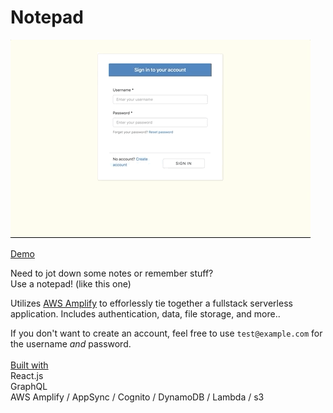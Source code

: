# Notepad

![](demo.gif)

[Demo](https://rct-amplify-notepad.s3.amazonaws.com/index.html)

Need to jot down some notes or remember stuff?<br>
Use a notepad! (like this one)

Utilizes [AWS Amplify](https://aws.amazon.com/amplify) to efforlessly tie together a fullstack serverless application. Includes authentication, data, file storage, and more..

If you don't want to create an account, feel free to use `test@example.com` for the username *and* password.
<br>
<br>
<ins>Built with</ins><br>
React.js<br>
GraphQL<br>
AWS Amplify / AppSync / Cognito / DynamoDB / Lambda / s3

